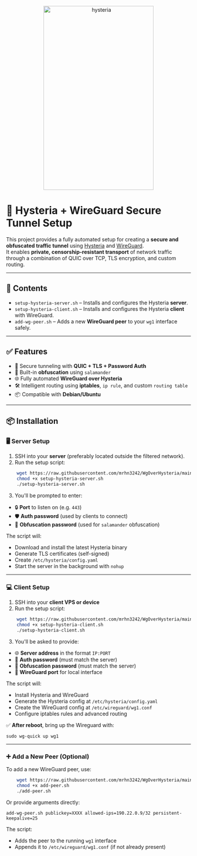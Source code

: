 
<p align="center">
<img width="300" height="500" alt="hysteria" src="https://github.com/user-attachments/assets/abf26e04-7a28-48f5-b39e-de2df7be0dc1" />
</p>

# 🚀 Hysteria + WireGuard Secure Tunnel Setup

This project provides a fully automated setup for creating a **secure and obfuscated traffic tunnel** using [Hysteria](https://github.com/apernet/hysteria) and [WireGuard](https://www.wireguard.com/).  
It enables **private, censorship-resistant transport** of network traffic through a combination of QUIC over TCP, TLS encryption, and custom routing.

---

## 📁 Contents

- `setup-hysteria-server.sh` – Installs and configures the Hysteria **server**.
- `setup-hysteria-client.sh` – Installs and configures the Hysteria **client** with WireGuard.
- `add-wg-peer.sh` – Adds a new **WireGuard peer** to your `wg1` interface safely.

---

## ✅ Features

- 🔐 Secure tunneling with **QUIC + TLS + Password Auth**
- 🧅 Built-in **obfuscation** using `salamander`
- 🌐 Fully automated **WireGuard over Hysteria**
- 🛠️ Intelligent routing using **iptables**, `ip rule`, and custom `routing table`
- 📦 Compatible with **Debian/Ubuntu**

---

## 📦 Installation

### 🖥️ Server Setup

1. SSH into your **server** (preferably located outside the filtered network).
2. Run the setup script:

```bash
    wget https://raw.githubusercontent.com/mrhn3242/WgOverHysteria/main/setup-hysteria-server.sh
    chmod +x setup-hysteria-server.sh
    ./setup-hysteria-server.sh
```

3. You'll be prompted to enter:

- 🔒 **Port** to listen on (e.g. `443`)
- 🛡️ **Auth password** (used by clients to connect)
- 🧅 **Obfuscation password** (used for `salamander` obfuscation)

The script will:

- Download and install the latest Hysteria binary
- Generate TLS certificates (self-signed)
- Create `/etc/hysteria/config.yaml`
- Start the server in the background with `nohup`

---

### 💻 Client Setup

1. SSH into your **client VPS or device**
2. Run the setup script:

```bash
    wget https://raw.githubusercontent.com/mrhn3242/WgOverHysteria/main/setup-hysteria-client.sh
    chmod +x setup-hysteria-client.sh
    ./setup-hysteria-client.sh
```

3. You'll be asked to provide:

- 🌐 **Server address** in the format `IP:PORT`
- 🔐 **Auth password** (must match the server)
- 🧅 **Obfuscation password** (must match the server)
- 🚪 **WireGuard port** for local interface

The script will:

- Install Hysteria and WireGuard
- Generate the Hysteria config at `/etc/hysteria/config.yaml`
- Create the WireGuard config at `/etc/wireguard/wg1.conf`
- Configure iptables rules and advanced routing

✅ **After reboot**, bring up the Wireguard with:

`sudo wg-quick up wg1`

---

### ➕ Add a New Peer (Optional)

To add a new WireGuard peer, use:

```bash
    wget https://raw.githubusercontent.com/mrhn3242/WgOverHysteria/main/add-peer.sh
    chmod +x add-peer.sh
    ./add-peer.sh
```

Or provide arguments directly:

`add-wg-peer.sh publickey=XXXX allowed-ips=190.22.0.9/32 persistent-keepalive=25`

The script:

- Adds the peer to the running `wg1` interface
- Appends it to `/etc/wireguard/wg1.conf` (if not already present)
